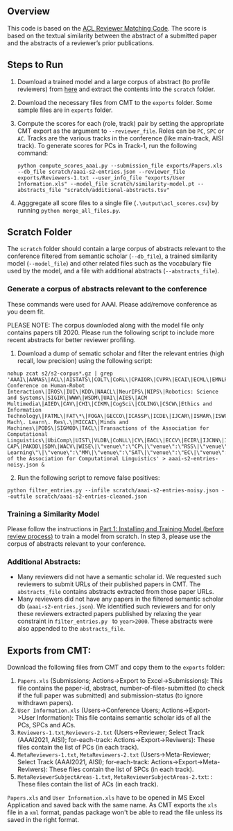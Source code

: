 ## Overview

This code is based on the [ACL Reviewer Matching Code](https://github.com/acl-org/reviewer-paper-matching). The score is based on the textual similarity between the abstract of a submitted paper and the abstracts of a reviewer’s prior publications.

## Steps to Run
1. Download a trained model and a large corpus of abstract (to profile reviewers) from [here](https://drive.google.com/file/d/18yEg1CCJypeNxRv6orgpkJGOD5DLaP2c/view?usp=sharing) and extract the contents into the `scratch` folder. 
2. Download the necessary files from CMT to the `exports` folder. Some sample files are in `exports` folder.
3. Compute the scores for each (role, track) pair by setting the appropriate CMT export as the argument to `--reviewer_file`. Roles can be `PC`, `SPC` or `AC`. Tracks are the various tracks in the conference (like main-track, AISI track). To generate scores for PCs in Track-1, run the following command:

    ```
    python compute_scores_aaai.py --submission_file exports/Papers.xls --db_file scratch/aaai-s2-entries.json --reviewer_file exports/Reviewers-1.txt --user_info_file "exports/User Information.xls" --model_file scratch/similarity-model.pt --abstracts_file "scratch/additional-abstracts.tsv"
    ```

4. Agggregate all score files to a single file (`.\output\acl_scores.csv`) by running `python merge_all_files.py`.

## Scratch Folder

The `scratch` folder should contain a large corpus of abstracts relevant to the conference filtered from semantic scholar (`--db_file`), a trained similarity model (`--model_file`) and other related files such as the vocabulary file used by the model, and a file with additional abstracts (`--abstracts_file`).

### Generate a corpus of abstracts relevant to the conference

These commands were used for AAAI. Please add/remove conference as you deem fit.

PLEASE NOTE: The corpus downloded along with the model file only contains papers till 2020. Please run the following script to include more recent abstracts for better reviewer profiling.

1. Download a dump of sematic scholar and filter the relevant entries (high recall, low precision) using the following script:
```
nohup zcat s2/s2-corpus*.gz | grep 'AAAI\|AAMAS\|ACL\|AISTATS\|COLT\|CoRL\|CPAIOR\|CVPR\|ECAI\|ECML\|EMNLP\|HCOMP\|ICAPS\|ICCV\|ICDM\|ICLR\|ICML\|ICRA\|ICWSM\|IJCAI\|International Conference on Human-Robot Interaction\|IROS\|IUI\|KDD\|NAACL\|NeurIPS\|NIPS\|Robotics: Science and Systems\|SIGIR\|WWW\|WSDM\|UAI\|AIES\|ACM Multimedia\|AIED\|CAV\|CHI\|CIKM\|CogSci\|COLING\|CSCW\|Ethics and Information Technology\|FATML\|FAT\*\|FOGA\|GECCO\|ICASSP\|ICDE\|IJCAR\|ISMAR\|ISWC\|J\. Mach\. Learn\. Res\.\|MICCAI\|Minds and Machines\|PODS\|SIGMOD\|TACL\|Transactions of the Association for Computational Linguistics\|UbiComp\|UIST\|VLDB\|CoNLL\|CV\|EACL\|ECCV\|ECIR\|IJCNN\|INTERSPEECH\|K-CAP\|PAKDD\|SDM\|WACV\|WISE\|\"venue\":\"CP\|\"venue\":\"RSS\|\"venue\":\"Machine Learning\"\|\"venue\":\"MM\|\"venue\":\"SAT\|\"venue\":\"EC\|\"venue\":\"KR\|Transactions of the Association for Computational Linguistics' > aaai-s2-entries-noisy.json &
```
2. Run the following script to remove false positives:
```
python filter_entries.py --infile scratch/aaai-s2-entries-noisy.json --outfile scratch/aaai-s2-entries-cleaned.json
```

### Training a Similarity Model

Please follow the instructions in [Part 1: Installing and Training Model (before review process)](https://github.com/acl-org/reviewer-paper-matching#part-1-installing-and-training-model-before-review-process) to train a model from scratch. In step 3, please use the corpus of abstracts relevant to your conference.

### Additional Abstracts:

- Many reviewers did not have a semantic scholar id. We requested such reviewers to submit URLs of their published papers in CMT.  The `abstracts_file` contains abstracts extracted from those paper URLs.
- Many reviewers did not have any papers in the filtered semantic scholar db (`aaai-s2-entries.json`). We identified such reviewers and for only these reviewers extracted papers published by relaxing the year constraint in `filter_entries.py ` to `year>2000`. These abstracts were also appended to the `abstracts_file`.

## Exports from CMT:

Download the following files from CMT and copy them to the `exports` folder:
1. `Papers.xls` (Submissions; Actions->Export to Excel->Submissions): This file contains the paper-id, abstract, number-of-files-submitted (to check if the full paper was submitted) and submission-status (to ignore withdrawn papers). 
2. `User Information.xls` (Users->Conference Users; Actions->Export->User Information): This file contains semantic scholar ids of all the PCs, SPCs and ACs.
3. `Reviewers-1.txt`,`Reviewers-2.txt` (Users->Reviewer; Select Track (AAAI2021, AISI); for-each-track: Actions->Export->Reviwers): These files contain the list of PCs (in each track).
4. `MetaReviewers-1.txt`, `MetaReviewers-2.txt` (Users->Meta-Reviewer; Select Track (AAAI2021, AISI); for-each-track: Actions->Export->Meta-Reviwers): These files contain the list of SPCs (in each track).
5. `MetaReviewerSubjectAreas-1.txt`, `MetaReviewerSubjectAreas-2.txt`: : These files contain the list of ACs (in each track).

`Papers.xls` and `User Information.xls` have to be opened in MS Excel Application and saved back with the same name. As CMT exports the `xls` file in a `xml` format, pandas package won't be able to read the file unless its saved in the right format.